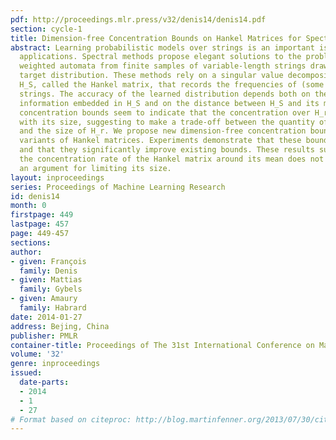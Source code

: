 ```yaml
---
pdf: http://proceedings.mlr.press/v32/denis14/denis14.pdf
section: cycle-1
title: Dimension-free Concentration Bounds on Hankel Matrices for Spectral Learning
abstract: Learning probabilistic models over strings is an important issue for many
  applications. Spectral methods propose elegant solutions to the problem of inferring
  weighted automata from finite samples of variable-length strings drawn from an unknown
  target distribution. These methods rely on a singular value decomposition of a matrix
  H_S, called the Hankel matrix, that records the frequencies of (some of) the observed
  strings. The accuracy of the learned distribution depends both on the quantity of
  information embedded in H_S and on the distance between H_S and its mean H_r. Existing
  concentration bounds seem to indicate that the concentration over H_r gets looser
  with its size, suggesting to make a trade-off between the quantity of used information
  and the size of H_r. We propose new dimension-free concentration bounds for several
  variants of Hankel matrices. Experiments demonstrate that these bounds are tight
  and that they significantly improve existing bounds. These results suggest that
  the concentration rate of the Hankel matrix around its mean does not constitute
  an argument for limiting its size.
layout: inproceedings
series: Proceedings of Machine Learning Research
id: denis14
month: 0
firstpage: 449
lastpage: 457
page: 449-457
sections: 
author:
- given: François
  family: Denis
- given: Mattias
  family: Gybels
- given: Amaury
  family: Habrard
date: 2014-01-27
address: Bejing, China
publisher: PMLR
container-title: Proceedings of The 31st International Conference on Machine Learning
volume: '32'
genre: inproceedings
issued:
  date-parts:
  - 2014
  - 1
  - 27
# Format based on citeproc: http://blog.martinfenner.org/2013/07/30/citeproc-yaml-for-bibliographies/
---
```

